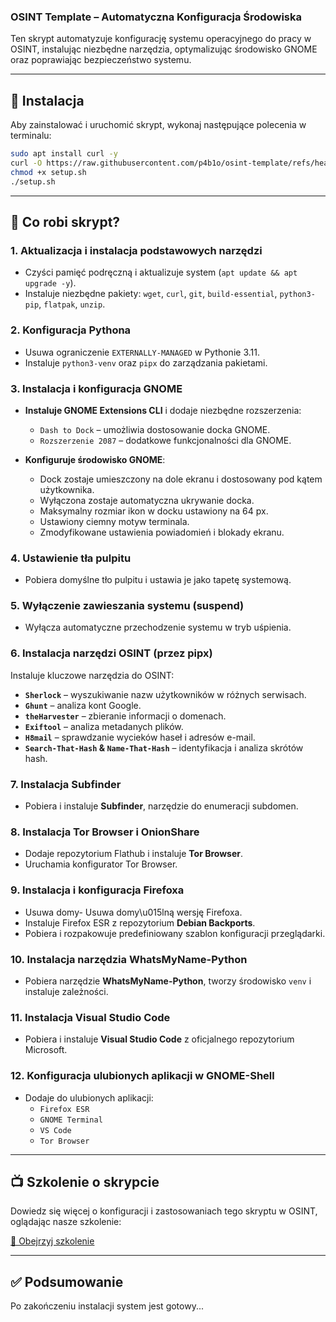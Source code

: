 ### **OSINT Template – Automatyczna Konfiguracja Środowiska**  

Ten skrypt automatyzuje konfigurację systemu operacyjnego do pracy w OSINT, instalując niezbędne narzędzia, optymalizując środowisko GNOME oraz poprawiając bezpieczeństwo systemu.  

---

## **📌 Instalacja**  

Aby zainstalować i uruchomić skrypt, wykonaj następujące polecenia w terminalu:  

```bash
sudo apt install curl -y
curl -O https://raw.githubusercontent.com/p4b1o/osint-template/refs/heads/main/setup.sh
chmod +x setup.sh
./setup.sh
```

---

## **🔧 Co robi skrypt?**  

### **1. Aktualizacja i instalacja podstawowych narzędzi**  

- Czyści pamięć podręczną i aktualizuje system (`apt update && apt upgrade -y`).  
- Instaluje niezbędne pakiety: `wget`, `curl`, `git`, `build-essential`, `python3-pip`, `flatpak`, `unzip`.  

### **2. Konfiguracja Pythona**  

- Usuwa ograniczenie `EXTERNALLY-MANAGED` w Pythonie 3.11.  
- Instaluje `python3-venv` oraz `pipx` do zarządzania pakietami.  

### **3. Instalacja i konfiguracja GNOME**  

- **Instaluje GNOME Extensions CLI** i dodaje niezbędne rozszerzenia:  
  - `Dash to Dock` – umożliwia dostosowanie docka GNOME.  
  - `Rozszerzenie 2087` – dodatkowe funkcjonalności dla GNOME.  

- **Konfiguruje środowisko GNOME**:  
  - Dock zostaje umieszczony na dole ekranu i dostosowany pod kątem użytkownika.  
  - Wyłączona zostaje automatyczna ukrywanie docka.  
  - Maksymalny rozmiar ikon w docku ustawiony na 64 px.  
  - Ustawiony ciemny motyw terminala.  
  - Zmodyfikowane ustawienia powiadomień i blokady ekranu.  

### **4. Ustawienie tła pulpitu**  

- Pobiera domyślne tło pulpitu i ustawia je jako tapetę systemową.  

### **5. Wyłączenie zawieszania systemu (suspend)**  

- Wyłącza automatyczne przechodzenie systemu w tryb uśpienia.  

### **6. Instalacja narzędzi OSINT (przez pipx)**  

Instaluje kluczowe narzędzia do OSINT:  

- **`Sherlock`** – wyszukiwanie nazw użytkowników w różnych serwisach.  
- **`Ghunt`** – analiza kont Google.  
- **`theHarvester`** – zbieranie informacji o domenach.  
- **`Exiftool`** – analiza metadanych plików.  
- **`H8mail`** – sprawdzanie wycieków haseł i adresów e-mail.  
- **`Search-That-Hash` & `Name-That-Hash`** – identyfikacja i analiza skrótów hash.  

### **7. Instalacja Subfinder**  

- Pobiera i instaluje **Subfinder**, narzędzie do enumeracji subdomen.  

### **8. Instalacja Tor Browser i OnionShare**  

- Dodaje repozytorium Flathub i instaluje **Tor Browser**.
- Uruchamia konfigurator Tor Browser.  

### **9. Instalacja i konfiguracja Firefoxa**  

- Usuwa domy- Usuwa domy\u015lną wersję Firefoxa.  
- Instaluje Firefox ESR z repozytorium **Debian Backports**.  
- Pobiera i rozpakowuje predefiniowany szablon konfiguracji przeglądarki.  

### **10. Instalacja narzędzia WhatsMyName-Python**  

- Pobiera narzędzie **WhatsMyName-Python**, tworzy środowisko `venv` i instaluje zależności.  

### **11. Instalacja Visual Studio Code**  

- Pobiera i instaluje **Visual Studio Code** z oficjalnego repozytorium Microsoft.  

### **12. Konfiguracja ulubionych aplikacji w GNOME-Shell**  

- Dodaje do ulubionych aplikacji:  
  - `Firefox ESR`  
  - `GNOME Terminal`  
  - `VS Code`  
  - `Tor Browser`  

---

## **📺 Szkolenie o skrypcie**  

Dowiedz się więcej o konfiguracji i zastosowaniach tego skryptu w OSINT, oglądając nasze szkolenie:  

[🔗 Obejrzyj szkolenie](https://www.youtube.com/watch?v=MUmslWdxViU)  

---

## **✅ Podsumowanie**  

Po zakończeniu instalacji system jest gotowy...

